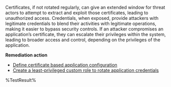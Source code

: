 Certificates, if not rotated regularly, can give an extended window for threat actors to attempt to extract and exploit those certificates, leading to unauthorized access. Credentials, when exposed, provide attackers with legitimate credentials to blend their activities with legitimate operations, making it easier to bypass security controls. If an attacker compromises an application’s certificate, they can escalate their privileges within the system, leading to broader access and control, depending on the privileges of the application. 

**Remediation action**
- [Define certificate based application configuration](https://learn.microsoft.com/en-us/graph/api/resources/certificatebasedapplicationconfiguration?view=graph-rest-beta)
- [Create a least-privileged custom role to rotate application credentials](https://learn.microsoft.com/en-us/entra/identity/role-based-access-control/custom-create)

<!--- Results --->
%TestResult%
